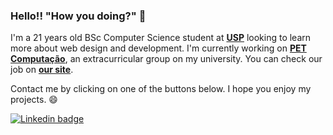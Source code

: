 ### Hello!! "How you doing?" 👋

I'm a 21 years old BSc Computer Science student at <b>[USP](https://www5.usp.br/)</b> looking to learn more about web design and development. I'm currently working on <b>[PET Computação](https://github.com/pet-comp)</b>, an extracurricular group on my university. You can check our job on <b>[our site](https://pet.icmc.usp.br/)</b>.

Contact me by clicking on one of the buttons below. I hope you enjoy my projects. :smile:

[![Linkedin badge](https://img.shields.io/badge/-Henrique%20dos%20Santos-blue?logo=Linkedin&logoColor=white&link=https://www.linkedin.com/in/henriquesqs/)](https://www.linkedin.com/in/henriquesqs/)
